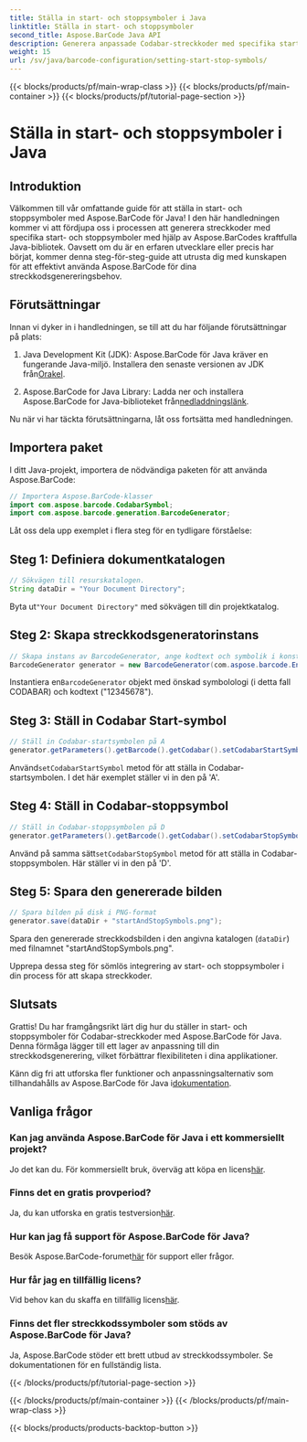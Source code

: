 ```yaml
---
title: Ställa in start- och stoppsymboler i Java
linktitle: Ställa in start- och stoppsymboler
second_title: Aspose.BarCode Java API
description: Generera anpassade Codabar-streckkoder med specifika start- och stoppsymboler i Java med Aspose.BarCode. Följ vår steg-för-steg-guide för sömlös integration.
weight: 15
url: /sv/java/barcode-configuration/setting-start-stop-symbols/
---
```


{{< blocks/products/pf/main-wrap-class >}}
{{< blocks/products/pf/main-container >}}
{{< blocks/products/pf/tutorial-page-section >}}

# Ställa in start- och stoppsymboler i Java


## Introduktion

Välkommen till vår omfattande guide för att ställa in start- och stoppsymboler med Aspose.BarCode för Java! I den här handledningen kommer vi att fördjupa oss i processen att generera streckkoder med specifika start- och stoppsymboler med hjälp av Aspose.BarCodes kraftfulla Java-bibliotek. Oavsett om du är en erfaren utvecklare eller precis har börjat, kommer denna steg-för-steg-guide att utrusta dig med kunskapen för att effektivt använda Aspose.BarCode för dina streckkodsgenereringsbehov.

## Förutsättningar

Innan vi dyker in i handledningen, se till att du har följande förutsättningar på plats:

1.  Java Development Kit (JDK): Aspose.BarCode för Java kräver en fungerande Java-miljö. Installera den senaste versionen av JDK från[Orakel](https://www.oracle.com/java/technologies/javase-downloads.html).

2.  Aspose.BarCode for Java Library: Ladda ner och installera Aspose.BarCode for Java-biblioteket från[nedladdningslänk](https://releases.aspose.com/barcode/java/).

Nu när vi har täckta förutsättningarna, låt oss fortsätta med handledningen.

## Importera paket

I ditt Java-projekt, importera de nödvändiga paketen för att använda Aspose.BarCode:

```java
// Importera Aspose.BarCode-klasser
import com.aspose.barcode.CodabarSymbol;
import com.aspose.barcode.generation.BarcodeGenerator;
```

Låt oss dela upp exemplet i flera steg för en tydligare förståelse:

## Steg 1: Definiera dokumentkatalogen

```java
// Sökvägen till resurskatalogen.
String dataDir = "Your Document Directory";
```

 Byta ut`"Your Document Directory"` med sökvägen till din projektkatalog.

## Steg 2: Skapa streckkodsgeneratorinstans

```java
// Skapa instans av BarcodeGenerator, ange kodtext och symbolik i konstruktorn
BarcodeGenerator generator = new BarcodeGenerator(com.aspose.barcode.EncodeTypes.CODABAR, "12345678");
```

 Instantiera en`BarcodeGenerator` objekt med önskad symbolologi (i detta fall CODABAR) och kodtext ("12345678").

## Steg 3: Ställ in Codabar Start-symbol

```java
// Ställ in Codabar-startsymbolen på A
generator.getParameters().getBarcode().getCodabar().setCodabarStartSymbol(CodabarSymbol.A);
```

 Använd`setCodabarStartSymbol` metod för att ställa in Codabar-startsymbolen. I det här exemplet ställer vi in den på 'A'.

## Steg 4: Ställ in Codabar-stoppsymbol

```java
// Ställ in Codabar-stoppsymbolen på D
generator.getParameters().getBarcode().getCodabar().setCodabarStopSymbol(CodabarSymbol.D);
```

 Använd på samma sätt`setCodabarStopSymbol` metod för att ställa in Codabar-stoppsymbolen. Här ställer vi in den på 'D'.

## Steg 5: Spara den genererade bilden

```java
// Spara bilden på disk i PNG-format
generator.save(dataDir + "startAndStopSymbols.png");
```

Spara den genererade streckkodsbilden i den angivna katalogen (`dataDir`) med filnamnet "startAndStopSymbols.png".

Upprepa dessa steg för sömlös integrering av start- och stoppsymboler i din process för att skapa streckkoder.

## Slutsats

Grattis! Du har framgångsrikt lärt dig hur du ställer in start- och stoppsymboler för Codabar-streckkoder med Aspose.BarCode för Java. Denna förmåga lägger till ett lager av anpassning till din streckkodsgenerering, vilket förbättrar flexibiliteten i dina applikationer.

 Känn dig fri att utforska fler funktioner och anpassningsalternativ som tillhandahålls av Aspose.BarCode för Java i[dokumentation](https://reference.aspose.com/barcode/java/).

## Vanliga frågor

### Kan jag använda Aspose.BarCode för Java i ett kommersiellt projekt?
 Jo det kan du. För kommersiellt bruk, överväg att köpa en licens[här](https://purchase.aspose.com/buy).

### Finns det en gratis provperiod?
 Ja, du kan utforska en gratis testversion[här](https://releases.aspose.com/).

### Hur kan jag få support för Aspose.BarCode för Java?
 Besök Aspose.BarCode-forumet[här](https://forum.aspose.com/c/barcode/13) för support eller frågor.

### Hur får jag en tillfällig licens?
 Vid behov kan du skaffa en tillfällig licens[här](https://purchase.aspose.com/temporary-license/).

### Finns det fler streckkodssymboler som stöds av Aspose.BarCode för Java?
Ja, Aspose.BarCode stöder ett brett utbud av streckkodssymboler. Se dokumentationen för en fullständig lista.


{{< /blocks/products/pf/tutorial-page-section >}}

{{< /blocks/products/pf/main-container >}}
{{< /blocks/products/pf/main-wrap-class >}}

{{< blocks/products/products-backtop-button >}}
